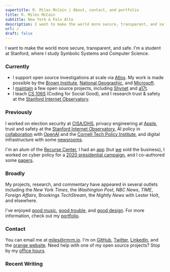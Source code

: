 ```yaml
---
supertitle: R. Miles McCain | About, contact, and portfolio
title: R. Miles McCain
subtitle: New York & Palo Alto
description: I want to make the world more secure, transparent, and safe. I'm a student at Stanford, where I study Symbolic Systems and Computer Science.
url: /
draft: false
---
```


I want to make the world more secure, transparent, and safe. I'm a student at Stanford, where I study Symbolic Systems and Computer Science.

### Currently

- I support open source investigations at scale via [Atlos](https://atlos.org). My work is made possible by the [Brown Institute](https://brown.stanford.edu), [National Geographic](https://blog.nationalgeographic.org/2023/05/02/introducing-the-national-geographic-societys-2023-young-explorers/), and [Microsoft](https://www.microsoft.com/en-us/corporate-responsibility/democracy-forward?activetab=pivot1%3aprimaryr5).
- I [maintain](https://github.com/milesmcc) a few open source projects, including [Shynet](https://github.com/milesmcc/shynet) and [a17t](https://github.com/milesmcc/a17t).
- I teach [CS 106S](https://cs106s.stanford.edu) (Coding for Social Good), and I research trust & safety at the [Stanford Internet Observatory](https://io.stanford.edu).

### Previously

I worked on election security at [CISA/DHS](https://cisa.gov), privacy engineering at [Apple](/portfolio/apple), trust and safety at the [Stanford Internet Observatory](https://io.stanford.edu), AI policy in [collaboration](https://arxiv.org/abs/1908.09203) with [OpenAI](https://openai.com/research/gpt-2-6-month-follow-up) and the [Cornell Tech Policy Institute](https://tpi.as.cornell.edu), and digital infrastructure with some [newsrooms](https://newscatalyst.org/).

I'm an alum of the [Recurse Center](https://www.recurse.com/scout/click?t=e62336f0f378bcf03a96d441d015db88), I had an [app](https://paxo.ai) (but [we](https://rhythmgarg.com) sold the business), I worked on cyber policy for a [2020 presidential campaign](/portfolio/politics), and I co-authored some [papers](https://scholar.google.com/citations?user=lrKeJiUAAAAJ).

### Broadly

My projects, research, and commentary have appeared in several outlets including the _New York Times_, the _Washington Post_, _NBC News_, _TIME_, _Foreign Affairs_, Brookings _TechStream_, the _Nightly News_ with Lester Holt, and elsewhere.

I've enjoyed [good music](https://mottlane.com), [good trouble](https://stanforddaily.com/2022/11/01/opinion-fizz-previously-compromised-its-users-privacy-it-may-do-so-again/), and [good design](https://a17t.miles.land). For more information, check out my [portfolio](/portfolio).

### Contact

You can email me at [miles@rmrm.io](mailto:miles@rmrm.io). I'm on [GitHub](https://github.com/milesmcc), [Twitter](https://twitter.com/MilesMcCain), [LinkedIn](https://www.linkedin.com/in/r-miles-mccain-a215b1199/), and the [orange website](https://news.ycombinator.com/user?id=epoch_100). Need help with one of my open source projects? Stop by my <a href="/officehours">office hours</a>.

### Recent Writing
